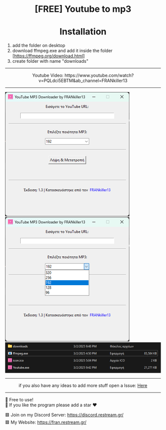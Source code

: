 # <div align="center">[FREE] Youtube to mp3</div>
# <div align="center">Installation</div>

1. add the folder on desktop
2. download ffmpeg.exe and add it inside the folder [https://ffmpeg.org/download.html]
3. create folder with name "downloads"
<hr>
<div align="center">Youtube Video: https://www.youtube.com/watch?v=PQLdci5EBTM&ab_channel=FRANkiller13</div>
<hr>
<img src="https://raw.githubusercontent.com/FRANkiller13/Youtube-to-MP3/refs/heads/main/Photo1.png" /><img src="https://raw.githubusercontent.com/FRANkiller13/Youtube-to-MP3/refs/heads/main/photo2.png" />
<img src="https://raw.githubusercontent.com/FRANkiller13/Youtube-to-MP3/refs/heads/main/photo3.png" /> 

<hr>
<div align="center">if you also have any ideas to add more stuff open a Issue: <a href="https://github.com/FRANkiller13/Youtube-to-MP3/issues">Here</a></div>
<hr>

🔶 Free to use!  
🔶 If you like the program please add a star ❤️  

🟥 Join on my Discord Server: https://discord.restream.gr/  
🟥 My Website: https://fran.restream.gr/

